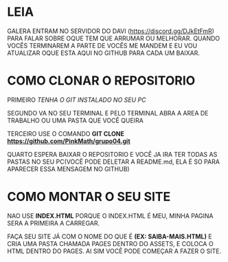 # LEIA

GALERA ENTRAM NO SERVIDOR DO DAVI (https://discord.gg/DJkEtFmR) PARA FALAR SOBRE OQUE TEM QUE ARRUMAR OU MELHORAR.
QUANDO VOCÊS TERMINAREM A PARTE DE VOCÊS ME MANDEM E EU VOU ATUALIZAR OQUE ESTA AQUI NO GITHUB PARA CADA UM BAIXAR.

# COMO CLONAR O REPOSITORIO

PRIMEIRO *TENHA O GIT INSTALADO NO SEU PC*

SEGUNDO VA NO SEU TERMINAL E PELO TERMINAL ABRA A AREA DE TRABALHO OU UMA PASTA QUE VOCÊ QUEIRA

TERCEIRO USE O COMANDO **GIT CLONE https://github.com/PinkMath/grupo04.git**

QUARTO ESPERA BAIXAR O REPOSITORIO E VOCÊ JA IRA TER TODAS AS PASTAS NO SEU PC(VOCÊ PODE DELETAR A README.md, ELA É SO PARA APARECER ESSA MENSAGEM NO GITHUB)

# COMO MONTAR O SEU SITE

NAO USE **INDEX.HTML** PORQUE O INDEX.HTML É MEU, MINHA PAGINA SERA A PRIMEIRA A CARREGAR.

FAÇA SEU SITE JÁ COM O NOME DO QUE É **(EX: SAIBA-MAIS.HTML)** E CRIA UMA PASTA CHAMADA PAGES DENTRO DO ASSETS, E COLOCA O HTML DENTRO DO PAGES. AI SIM VOCÊ PODE COMEÇAR A FAZER O SITE.
